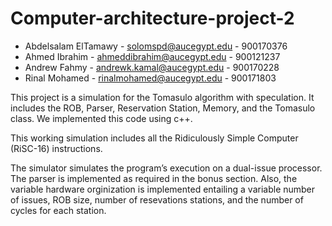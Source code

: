 # Computer-architecture-project-2

- Abdelsalam ElTamawy - solomspd@aucegypt.edu - 900170376 
- Ahmed Ibrahim - ahmeddibrahim@aucegypt.edu - 900121237
- Andrew Fahmy - andrewk.kamal@aucegypt.edu - 900170228
- Rinal Mohamed - rinalmohamed@aucegypt.edu - 900171803

This project is a simulation for the Tomasulo algorithm with speculation. It includes the ROB, Parser, Reservation Station, Memory, and the Tomasulo class. We implemented this code using c++.

This working simulation includes all the Ridiculously Simple Computer (RiSC-16) instructions.

The simulator simulates the program’s execution on a dual-issue processor. The parser is implemented as required in the bonus section. Also, the variable hardware orginization is implemented entailing a variable number of issues, ROB size, number of resevations stations, and the number of cycles for each station.
